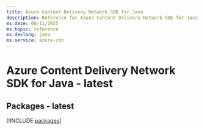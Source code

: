 ```yaml
---
title: Azure Content Delivery Network SDK for Java
description: Reference for Azure Content Delivery Network SDK for Java
ms.date: 08/11/2025
ms.topic: reference
ms.devlang: java
ms.service: azure-cdn
---
```

# Azure Content Delivery Network SDK for Java - latest
## Packages - latest
[!INCLUDE [packages](content-delivery-network-index.md)]